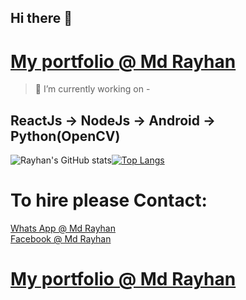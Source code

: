 ## Hi there 👋

# [My portfolio @ Md Rayhan](https://m666362.github.io/)

> 🔭 I’m currently working on -
> 
## ReactJs -> NodeJs -> Android -> Python(OpenCV)

![Rayhan's GitHub stats](https://github-readme-stats.vercel.app/api?username=m666362&show_icons=true&theme=midnight-purple)[![Top Langs](https://github-readme-stats.vercel.app/api/top-langs/?username=m666362&theme=midnight-purple&layout=compact)](https://github.com/m666362/github-readme-stats)


# To hire please Contact:

[Whats App @ Md Rayhan](https://api.whatsapp.com/send?phone=8801766324950)<br/>
[Facebook @ Md Rayhan](https://www.facebook.com/mdrayhan9464/)<br/>
# [My portfolio @ Md Rayhan](https://m666362.github.io/)

